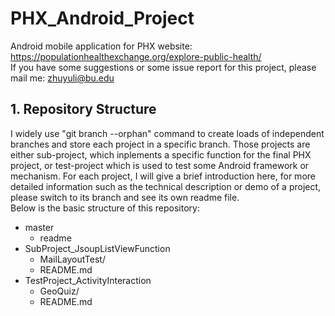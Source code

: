 # PHX_Android_Project
Android mobile application for PHX website: https://populationhealthexchange.org/explore-public-health/<br>
If you have some suggestions or some issue report for this project, please mail me: zhuyuli@bu.edu<br>
## 1. Repository Structure
I widely use "git branch --orphan" command to create loads of independent branches and store each project in a specific branch. Those projects are either sub-project, which inplements a specific function for the final PHX project, or test-project which is used to test some Android framework or mechanism. For each project, I will give a brief introduction here, for more detailed information such as the technical description or demo of a project, please switch to its branch and see its own readme file.<br>
Below is the basic structure of this repository:<br>
* master
	* readme
* SubProject_JsoupListViewFunction
	* MailLayoutTest/
	* README.md
* TestProject_ActivityInteraction
	* GeoQuiz/
	* README.md
